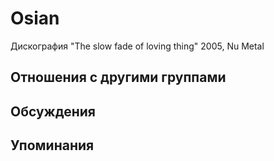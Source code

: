 # Osian

Дискография
"The slow fade of loving thing" 2005, Nu Metal

## Отношения с другими группами


## Обсуждения


## Упоминания

